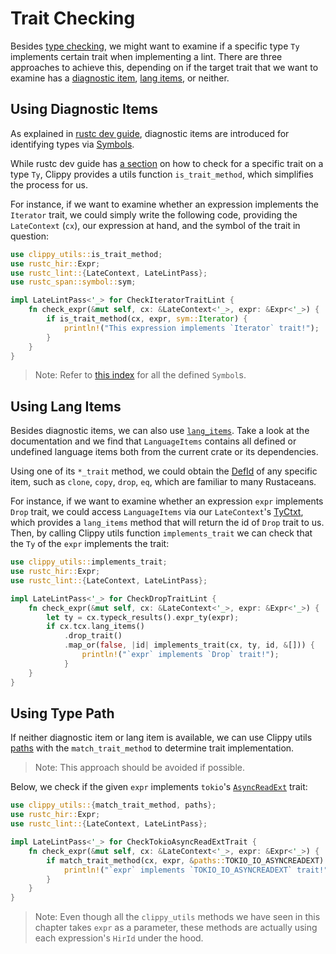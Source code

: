 # Trait Checking

Besides [type checking](type_checks.md), we might want to examine if
a specific type `Ty` implements certain trait when implementing a lint.
There are three approaches to achieve this, depending on if the target trait
that we want to examine has a [diagnostic item][diagnostic_items],
[lang items][lang_items], or neither.

## Using Diagnostic Items

As explained in [rustc dev guide][rustc_dev_guide], diagnostic items
are introduced for identifying types via [Symbols][symbol].

While rustc dev guide has [a section][using_diagnostic_items] on
how to check for a specific trait on a type `Ty`, Clippy provides
a utils function `is_trait_method`, which simplifies the process for us.

For instance, if we want to examine whether an expression implements
the `Iterator` trait, we could simply write the following code,
providing the `LateContext` (`cx`), our expression at hand, and
the symbol of the trait in question:

```rust
use clippy_utils::is_trait_method;
use rustc_hir::Expr;
use rustc_lint::{LateContext, LateLintPass};
use rustc_span::symbol::sym;

impl LateLintPass<'_> for CheckIteratorTraitLint {
    fn check_expr(&mut self, cx: &LateContext<'_>, expr: &Expr<'_>) {
        if is_trait_method(cx, expr, sym::Iterator) {
            println!("This expression implements `Iterator` trait!");
        }
    }
}
```

> Note: Refer to [this index][symbol_index] for all the defined `Symbol`s.

## Using Lang Items

Besides diagnostic items, we can also use [`lang_items`][lang_items].
Take a look at the documentation and we find that `LanguageItems` contains
all defined or undefined language items both from the current crate or its
dependencies.

Using one of its `*_trait` method, we could obtain the [DefId] of any
specific item, such as `clone`, `copy`, `drop`, `eq`, which are familiar
to many Rustaceans.

For instance, if we want to examine whether an expression `expr` implements
`Drop` trait, we could access `LanguageItems` via our `LateContext`'s
[TyCtxt], which provides a `lang_items` method that will return the id of
`Drop` trait to us. Then, by calling Clippy utils function `implements_trait`
we can check that the `Ty` of the `expr` implements the trait:

```rust
use clippy_utils::implements_trait;
use rustc_hir::Expr;
use rustc_lint::{LateContext, LateLintPass};

impl LateLintPass<'_> for CheckDropTraitLint {
    fn check_expr(&mut self, cx: &LateContext<'_>, expr: &Expr<'_>) {
        let ty = cx.typeck_results().expr_ty(expr);
        if cx.tcx.lang_items()
            .drop_trait()
            .map_or(false, |id| implements_trait(cx, ty, id, &[])) {
                println!("`expr` implements `Drop` trait!");
            }
    }
}
```

## Using Type Path

If neither diagnostic item or lang item is available, we can use
Clippy utils [paths] with the `match_trait_method` to determine trait
implementation.

> Note: This approach should be avoided if possible.

Below, we check if the given `expr` implements `tokio`'s
[`AsyncReadExt`][AsyncReadExt] trait:

```rust
use clippy_utils::{match_trait_method, paths};
use rustc_hir::Expr;
use rustc_lint::{LateContext, LateLintPass};

impl LateLintPass<'_> for CheckTokioAsyncReadExtTrait {
    fn check_expr(&mut self, cx: &LateContext<'_>, expr: &Expr<'_>) {
        if match_trait_method(cx, expr, &paths::TOKIO_IO_ASYNCREADEXT) {
            println!("`expr` implements `TOKIO_IO_ASYNCREADEXT` trait!");
        }
    }
}
```

> Note: Even though all the `clippy_utils` methods we have seen in this
> chapter takes `expr` as a parameter, these methods are actually using
> each expression's `HirId` under the hood.

[AsyncReadExt]: https://docs.rs/tokio/latest/tokio/io/trait.AsyncReadExt.html
[DefId]: https://doc.rust-lang.org/nightly/nightly-rustc/rustc_hir/def_id/struct.DefId.html
[diagnostic_items]: https://rustc-dev-guide.rust-lang.org/diagnostics/diagnostic-items.html
[lang_items]: https://doc.rust-lang.org/nightly/nightly-rustc/rustc_hir/lang_items/struct.LanguageItems.html
[paths]: https://github.com/rust-lang/rust-clippy/blob/master/clippy_utils/src/paths.rs
[rustc_dev_guide]: https://rustc-dev-guide.rust-lang.org/
[symbol]: https://doc.rust-lang.org/nightly/nightly-rustc/rustc_span/symbol/struct.Symbol.html
[symbol_index]: https://doc.rust-lang.org/beta/nightly-rustc/rustc_span/symbol/sym/index.html
[TyCtxt]: https://doc.rust-lang.org/nightly/nightly-rustc/rustc_middle/ty/context/struct.TyCtxt.html
[using_diagnostic_items]: https://rustc-dev-guide.rust-lang.org/diagnostics/diagnostic-items.html#using-diagnostic-items
